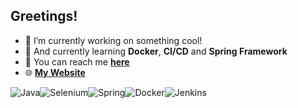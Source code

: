 ## Greetings!

-  🔭 I’m currently working on something cool!
-  📑 And currently learning **Docker**, **CI/CD** and **Spring Framework**
-  📩 You can reach me [**here**](https://t.me/neblessed/)
-  🌐 [**My Website**](https://neblessed.github.io/) 

![Java](https://img.shields.io/badge/java-%23ED8B00.svg?style=for-the-badge&logo=openjdk&logoColor=white)![Selenium](https://img.shields.io/badge/-selenium-%43B02A?style=for-the-badge&logo=selenium&logoColor=white)![Spring](https://img.shields.io/badge/Spring-FFFFFF?style=for-the-badge&logo=Spring)![Docker](https://img.shields.io/badge/docker-%230db7ed.svg?style=for-the-badge&logo=docker&logoColor=white)![Jenkins](https://img.shields.io/badge/jenkins-%232C5263.svg?style=for-the-badge&logo=jenkins&logoColor=white)
